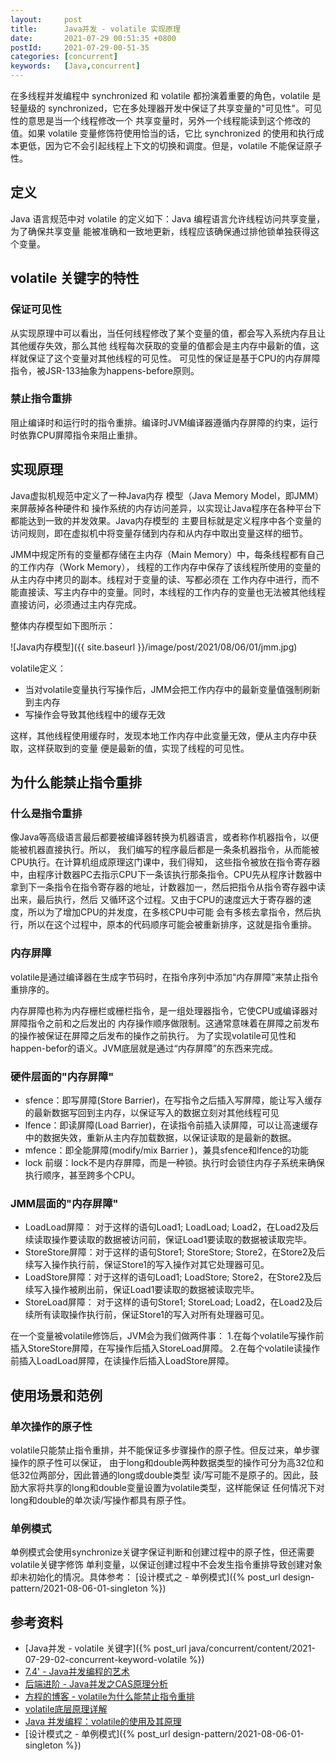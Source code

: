 ```yaml
---
layout:     post
title:      Java并发 - volatile 实现原理
date:       2021-07-29 00:51:35 +0800
postId:     2021-07-29-00-51-35
categories: [concurrent]
keywords:   [Java,concurrent]
---
```


在多线程并发编程中 synchronized 和 volatile 都扮演着重要的角色，volatile 是轻量级的 
synchronized，它在多处理器开发中保证了共享变量的"可见性"。可见性的意思是当一个线程修改一个
共享变量时，另外一个线程能读到这个修改的值。如果 volatile 变量修饰符使用恰当的话，它比 
synchronized 的使用和执行成本更低，因为它不会引起线程上下文的切换和调度。但是，volatile 
不能保证原子性。

## 定义
Java 语言规范中对 volatile 的定义如下：Java 编程语言允许线程访问共享变量，为了确保共享变量
能被准确和一致地更新，线程应该确保通过排他锁单独获得这个变量。

## volatile 关键字的特性

### 保证可见性
从实现原理中可以看出，当任何线程修改了某个变量的值，都会写入系统内存且让其他缓存失效，那么其他
线程每次获取的变量的值都会是主内存中最新的值，这样就保证了这个变量对其他线程的可见性。
可见性的保证是基于CPU的内存屏障指令，被JSR-133抽象为happens-before原则。

### 禁止指令重排
阻止编译时和运行时的指令重排。编译时JVM编译器遵循内存屏障的约束，运行时依靠CPU屏障指令来阻止重排。

## 实现原理

Java虚拟机规范中定义了一种Java内存 模型（Java Memory Model，即JMM）来屏蔽掉各种硬件和
操作系统的内存访问差异，以实现让Java程序在各种平台下都能达到一致的并发效果。Java内存模型的
主要目标就是定义程序中各个变量的访问规则，即在虚拟机中将变量存储到内存和从内存中取出变量这样的细节。

JMM中规定所有的变量都存储在主内存（Main Memory）中，每条线程都有自己的工作内存（Work Memory），
线程的工作内存中保存了该线程所使用的变量的从主内存中拷贝的副本。线程对于变量的读、写都必须在
工作内存中进行，而不能直接读、写主内存中的变量。同时，本线程的工作内存的变量也无法被其他线程
直接访问，必须通过主内存完成。

整体内存模型如下图所示：

![Java内存模型]({{ site.baseurl }}/image/post/2021/08/06/01/jmm.jpg)

volatile定义：
* 当对volatile变量执行写操作后，JMM会把工作内存中的最新变量值强制刷新到主内存
* 写操作会导致其他线程中的缓存无效
  
这样，其他线程使用缓存时，发现本地工作内存中此变量无效，便从主内存中获取，这样获取到的变量
便是最新的值，实现了线程的可见性。

## 为什么能禁止指令重排

### 什么是指令重排
像Java等高级语言最后都要被编译器转换为机器语言，或者称作机器指令，以便能被机器直接执行。所以，
我们编写的程序最后都是一条条机器指令，从而能被CPU执行。在计算机组成原理这门课中，我们得知，
这些指令被放在指令寄存器中，由程序计数器PC去指示CPU下一条该执行那条指令。CPU先从程序计数器中
拿到下一条指令在指令寄存器的地址，计数器加一，然后把指令从指令寄存器中读出来，最后执行，然后
又循环这个过程。又由于CPU的速度远大于寄存器的速度，所以为了增加CPU的并发度，在多核CPU中可能
会有多核去拿指令，然后执行，所以在这个过程中，原本的代码顺序可能会被重新排序，这就是指令重排。

### 内存屏障
volatile是通过编译器在生成字节码时，在指令序列中添加“内存屏障”来禁止指令重排序的。

内存屏障也称为内存栅栏或栅栏指令，是一组处理器指令，它使CPU或编译器对屏障指令之前和之后发出的
内存操作顺序做限制。这通常意味着在屏障之前发布的操作被保证在屏障之后发布的操作之前执行。
为了实现volatile可见性和happen-befor的语义。JVM底层就是通过“内存屏障”的东西来完成。

### 硬件层面的"内存屏障"
* sfence：即写屏障(Store Barrier)，在写指令之后插入写屏障，能让写入缓存的最新数据写回到主内存，以保证写入的数据立刻对其他线程可见
* lfence：即读屏障(Load Barrier)，在读指令前插入读屏障，可以让高速缓存中的数据失效，重新从主内存加载数据，以保证读取的是最新的数据。
* mfence：即全能屏障(modify/mix Barrier )，兼具sfence和lfence的功能
* lock 前缀：lock不是内存屏障，而是一种锁。执行时会锁住内存子系统来确保执行顺序，甚至跨多个CPU。

### JMM层面的"内存屏障"
* LoadLoad屏障： 对于这样的语句Load1; LoadLoad; Load2，在Load2及后续读取操作要读取的数据被访问前，保证Load1要读取的数据被读取完毕。
* StoreStore屏障：对于这样的语句Store1; StoreStore; Store2，在Store2及后续写入操作执行前，保证Store1的写入操作对其它处理器可见。
* LoadStore屏障：对于这样的语句Load1; LoadStore; Store2，在Store2及后续写入操作被刷出前，保证Load1要读取的数据被读取完毕。
* StoreLoad屏障： 对于这样的语句Store1; StoreLoad; Load2，在Load2及后续所有读取操作执行前，保证Store1的写入对所有处理器可见。

在一个变量被volatile修饰后，JVM会为我们做两件事：
1.在每个volatile写操作前插入StoreStore屏障，在写操作后插入StoreLoad屏障。
2.在每个volatile读操作前插入LoadLoad屏障，在读操作后插入LoadStore屏障。

## 使用场景和范例

### 单次操作的原子性
volatile只能禁止指令重排，并不能保证多步骤操作的原子性。但反过来，单步骤操作的原子性可以保证，
由于long和double两种数据类型的操作可分为高32位和低32位两部分，因此普通的long或double类型
读/写可能不是原子的。因此，鼓励大家将共享的long和double变量设置为volatile类型，这样能保证
任何情况下对long和double的单次读/写操作都具有原子性。

### 单例模式
单例模式会使用synchronize关键字保证判断和创建过程中的原子性，但还需要volatile关键字修饰
单利变量，以保证创建过程中不会发生指令重排导致创建对象却未初始化的情况。具体参考：
[设计模式之 - 单例模式]({% post_url design-pattern/2021-08-06-01-singleton %})

## 参考资料

* [Java并发 - volatile 关键字]({% post_url java/concurrent/content/2021-07-29-02-concurrent-keyword-volatile %})
* [7.4' - Java并发编程的艺术](https://book.douban.com/subject/26591326/)
* [后端进阶 - Java并发之CAS原理分析](https://objcoding.com/2018/11/29/cas/)
* [方程的博客 - volatile为什么能禁止指令重排](https://www.chuckfang.com/2020/07/05/volatile/)
* [volatile底层原理详解](https://zhuanlan.zhihu.com/p/133851347)
* [Java 并发编程：volatile的使用及其原理](https://www.cnblogs.com/paddix/p/5428507.html)
* [设计模式之 - 单例模式]({% post_url design-pattern/2021-08-06-01-singleton %})

